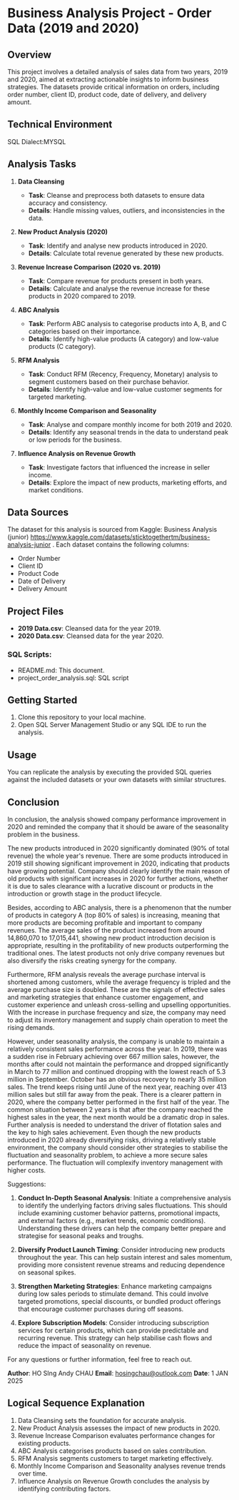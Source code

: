 # Business Analysis Project - Order Data (2019 and 2020)

## Overview
This project involves a detailed analysis of sales data from two years, 2019 and 2020, aimed at extracting actionable insights to inform business strategies. The datasets provide critical information on orders, including order number, client ID, product code, date of delivery, and delivery amount.

## Technical Environment
SQL Dialect:MYSQL 

## Analysis Tasks

1. **Data Cleansing**
   - **Task**: Cleanse and preprocess both datasets to ensure data accuracy and consistency.
   - **Details**: Handle missing values, outliers, and inconsistencies in the data.

2. **New Product Analysis (2020)**
   - **Task**: Identify and analyse new products introduced in 2020.
   - **Details**: Calculate total revenue generated by these new products.

3. **Revenue Increase Comparison (2020 vs. 2019)**
   - **Task**: Compare revenue for products present in both years.
   - **Details**: Calculate and analyse the revenue increase for these products in 2020 compared to 2019.

4. **ABC Analysis**
   - **Task**: Perform ABC analysis to categorise products into A, B, and C categories based on their importance.
   - **Details**: Identify high-value products (A category) and low-value products (C category).

5. **RFM Analysis**
   - **Task**: Conduct RFM (Recency, Frequency, Monetary) analysis to segment customers based on their purchase behavior.
   - **Details**: Identify high-value and low-value customer segments for targeted marketing.

6. **Monthly Income Comparison and Seasonality**
   - **Task**: Analyse and compare monthly income for both 2019 and 2020.
   - **Details**: Identify any seasonal trends in the data to understand peak or low periods for the business.

7. **Influence Analysis on Revenue Growth**
   - **Task**: Investigate factors that influenced the increase in seller income.
   - **Details**: Explore the impact of new products, marketing efforts, and market conditions.

## Data Sources
The dataset for this analysis is sourced from Kaggle: Business Analysis (junior) https://www.kaggle.com/datasets/sticktogethertm/business-analysis-junior . Each dataset contains the following columns:
- Order Number
- Client ID
- Product Code
- Date of Delivery
- Delivery Amount

## Project Files
- **2019 Data.csv**: Cleansed data for the year 2019.
- **2020 Data.csv**: Cleansed data for the year 2020.


### SQL Scripts:
- README.md: This document.
- project_order_analysis.sql: SQL script

## Getting Started
1. Clone this repository to your local machine.
2. Open SQL Server Management Studio or any SQL IDE to run the analysis.

## Usage
You can replicate the analysis by executing the provided SQL queries against the included datasets or your own datasets with similar structures.

## Conclusion
In conclusion, the analysis showed company performance improvement in 2020 and reminded the company that it should be aware of the seasonality problem in the business.

The new products introduced in 2020 significantly dominated (90% of total revenue) the whole year's revenue. 
There are some products introduced in 2019 still showing significant improvement in 2020, indicating that products have growing potential. Company should clearly identify the main reason of old products with significant increases in 2020 for further actions, whether it is due to sales clearance with a lucrative discount or products in the introduction or growth stage in the product lifecycle. 

Besides, according to ABC analysis, there is a phenomenon that the number of products in category A (top 80% of sales) is increasing, meaning that more products are becoming profitable and important to company revenues. The average sales of the product increased from around 14,860,070 to 17,015,441, showing new product introduction decision is appropriate, resulting in the profitability of new products outperforming the traditional ones. The latest products not only drive company revenues but also diversify the risks creating synergy for the company.  

Furthermore, RFM analysis reveals the average purchase interval is shortened among customers, while the average frequency is tripled and the average purchase size is doubled. These are the signals of effective sales and marketing strategies that enhance customer engagement, and customer experience and unleash cross-selling and upselling opportunities. With the increase in purchase frequency and size, the company may need to adjust its inventory management and supply chain operation to meet the rising demands. 

However, under seasonality analysis, the company is unable to maintain a relatively consistent sales performance across the year. In 2019, there was a sudden rise in February achieving over 667 million sales, however, the months after could not maintain the performance and dropped significantly in March to 77 million and continued dropping with the lowest reach of 5.3 million in September. October has an obvious recovery to nearly 35 million sales. The trend keeps rising until June of the next year, reaching over 413 million sales but still far away from the peak. There is a clearer pattern in 2020, where the company better performed in the first half of the year. The common situation between 2 years is that after the company reached the highest sales in the year, the next month would be a dramatic drop in sales.  Further analysis is needed to understand the driver of flotation sales and the key to high sales achievement. Even though the new products introduced in 2020 already diversifying risks, driving a relatively stable environment, the company should consider other strategies to stabilise the fluctuation and seasonality problem, to achieve a more secure sales performance. The fluctuation will complexify inventory management with higher costs. 

Suggestions: 
1. **Conduct In-Depth Seasonal Analysis**: Initiate a comprehensive analysis to identify the underlying factors driving sales fluctuations. This should include examining customer behavior patterns, promotional impacts, and external factors (e.g., market trends, economic conditions). Understanding these drivers can help the company better prepare and strategise for seasonal peaks and troughs.

2. **Diversify Product Launch Timing**: Consider introducing new products throughout the year. This can help sustain interest and sales momentum, providing more consistent revenue streams and reducing dependence on seasonal spikes.

3. **Strengthen Marketing Strategies**: Enhance marketing campaigns during low sales periods to stimulate demand. This could involve targeted promotions, special discounts, or bundled product offerings that encourage customer purchases during off seasons.

4. **Explore Subscription Models**: Consider introducing subscription services for certain products, which can provide predictable and recurring revenue. This strategy can help stabilise cash flows and reduce the impact of seasonality on revenue.



For any questions or further information, feel free to reach out.

**Author**: HO SIng Andy CHAU
**Email**: hosingchau@outlook.com
**Date**: 1 JAN 2025

## Logical Sequence Explanation
1. Data Cleansing sets the foundation for accurate analysis.
2. New Product Analysis assesses the impact of new products in 2020.
3. Revenue Increase Comparison evaluates performance changes for existing products.
4. ABC Analysis categorises products based on sales contribution.
5. RFM Analysis segments customers to target marketing effectively.
6. Monthly Income Comparison and Seasonality analyses revenue trends over time.
7. Influence Analysis on Revenue Growth concludes the analysis by identifying contributing factors.
